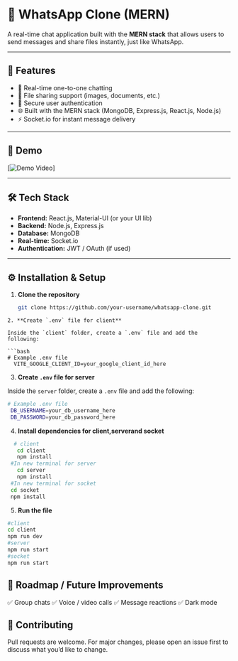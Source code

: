 # 📱 WhatsApp Clone (MERN)

A real-time chat application built with the **MERN stack** that allows users to send messages and share files instantly, just like WhatsApp.

---

## 🚀 Features

- 💬 Real-time one-to-one chatting  
- 📂 File sharing support (images, documents, etc.)  
- 🔐 Secure user authentication  
- 🌐 Built with the MERN stack (MongoDB, Express.js, React.js, Node.js)  
- ⚡ Socket.io for instant message delivery  

---

## 🎥 Demo
   
[![Demo Video](https://youtu.be/c6ZLbieISG0)]  

---

## 🛠️ Tech Stack

- **Frontend:** React.js, Material-UI (or your UI lib)  
- **Backend:** Node.js, Express.js  
- **Database:** MongoDB  
- **Real-time:** Socket.io  
- **Authentication:** JWT / OAuth (if used)  

---

## ⚙️ Installation & Setup

1. **Clone the repository**  
   ```bash
   git clone https://github.com/your-username/whatsapp-clone.git
  ```
2. **Create `.env` file for client**

Inside the `client` folder, create a `.env` file and add the following:

  ```bash
  # Example .env file
    VITE_GOOGLE_CLIENT_ID=your_google_client_id_here
   ``` 
3. **Create `.env` file for server**

Inside the `server` folder, create a `.env` file and add the following:

  ```bash
  # Example .env file
   DB_USERNAME=your_db_username_here
   DB_PASSWORD=your_db_password_here
   ```    
4. **Install dependencies for client,serverand socket**
```bash
  # client      
   cd client
   npm install
 #In new terminal for server
   cd server
   npm install
 #In new terminal for socket
 cd socket
 npm install
 ```
5. **Run the file**
```bash
#client
cd client
npm run dev
#server 
npm run start
#socket
npm run start
```

## 📌 Roadmap / Future Improvements
✅ Group chats
✅ Voice / video calls
✅ Message reactions
✅ Dark mode

## 🤝 Contributing
Pull requests are welcome. For major changes, please open an issue first to discuss what you’d like to change.